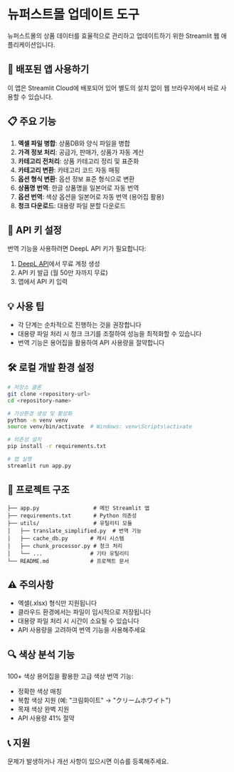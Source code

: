# 뉴퍼스트몰 업데이트 도구

뉴퍼스트몰의 상품 데이터를 효율적으로 관리하고 업데이트하기 위한 Streamlit 웹 애플리케이션입니다.

## 🚀 배포된 앱 사용하기

이 앱은 Streamlit Cloud에 배포되어 있어 별도의 설치 없이 웹 브라우저에서 바로 사용할 수 있습니다.

## 📋 주요 기능

1. **엑셀 파일 병합**: 상품DB와 양식 파일을 병합
2. **가격 정보 처리**: 공급가, 판매가, 상품가 자동 계산
3. **카테고리 전처리**: 상품 카테고리 정리 및 표준화
4. **카테고리 변환**: 카테고리 코드 자동 매핑
5. **옵션 형식 변환**: 옵션 정보 표준 형식으로 변환
6. **상품명 번역**: 한글 상품명을 일본어로 자동 번역
7. **옵션 번역**: 색상 옵션을 일본어로 자동 번역 (용어집 활용)
8. **청크 다운로드**: 대용량 파일 분할 다운로드

## 🔑 API 키 설정

번역 기능을 사용하려면 DeepL API 키가 필요합니다:

1. [DeepL API](https://www.deepl.com/ko/pro-api)에서 무료 계정 생성
2. API 키 발급 (월 50만 자까지 무료)
3. 앱에서 API 키 입력

## 💡 사용 팁

- 각 단계는 순차적으로 진행하는 것을 권장합니다
- 대용량 파일 처리 시 청크 크기를 조절하여 성능을 최적화할 수 있습니다
- 번역 기능은 용어집을 활용하여 API 사용량을 절약합니다

## 🛠️ 로컬 개발 환경 설정

```bash
# 저장소 클론
git clone <repository-url>
cd <repository-name>

# 가상환경 생성 및 활성화
python -m venv venv
source venv/bin/activate  # Windows: venv\Scripts\activate

# 의존성 설치
pip install -r requirements.txt

# 앱 실행
streamlit run app.py
```

## 📁 프로젝트 구조

```
├── app.py                 # 메인 Streamlit 앱
├── requirements.txt       # Python 의존성
├── utils/                 # 유틸리티 모듈
│   ├── translate_simplified.py  # 번역 기능
│   ├── cache_db.py       # 캐시 시스템
│   ├── chunk_processor.py # 청크 처리
│   └── ...               # 기타 유틸리티
└── README.md             # 프로젝트 문서
```

## ⚠️ 주의사항

- 엑셀(.xlsx) 형식만 지원됩니다
- 클라우드 환경에서는 파일이 임시적으로 저장됩니다
- 대용량 파일 처리 시 시간이 소요될 수 있습니다
- API 사용량을 고려하여 번역 기능을 사용해주세요

## 🔍 색상 분석 기능

100+ 색상 용어집을 활용한 고급 색상 번역 기능:
- 정확한 색상 매칭
- 복합 색상 지원 (예: "크림화이트" → "クリームホワイト")
- 목재 색상 완벽 지원
- API 사용량 41% 절약

## 📞 지원

문제가 발생하거나 개선 사항이 있으시면 이슈를 등록해주세요.